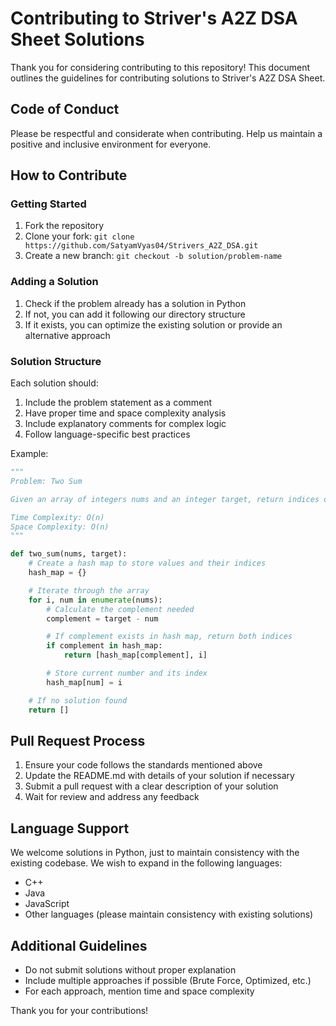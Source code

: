 # Contributing to Striver's A2Z DSA Sheet Solutions

Thank you for considering contributing to this repository! This document outlines the guidelines for contributing solutions to Striver's A2Z DSA Sheet.

## Code of Conduct

Please be respectful and considerate when contributing. Help us maintain a positive and inclusive environment for everyone.

## How to Contribute

### Getting Started

1. Fork the repository
2. Clone your fork: `git clone https://github.com/SatyamVyas04/Strivers_A2Z_DSA.git`
3. Create a new branch: `git checkout -b solution/problem-name`

### Adding a Solution

1. Check if the problem already has a solution in Python
2. If not, you can add it following our directory structure
3. If it exists, you can optimize the existing solution or provide an alternative approach

### Solution Structure

Each solution should:

1. Include the problem statement as a comment
2. Have proper time and space complexity analysis
3. Include explanatory comments for complex logic
4. Follow language-specific best practices

Example:

```python
"""
Problem: Two Sum

Given an array of integers nums and an integer target, return indices of the two numbers such that they add up to target.

Time Complexity: O(n)
Space Complexity: O(n)
"""

def two_sum(nums, target):
    # Create a hash map to store values and their indices
    hash_map = {}

    # Iterate through the array
    for i, num in enumerate(nums):
        # Calculate the complement needed
        complement = target - num

        # If complement exists in hash map, return both indices
        if complement in hash_map:
            return [hash_map[complement], i]

        # Store current number and its index
        hash_map[num] = i

    # If no solution found
    return []
```

## Pull Request Process

1. Ensure your code follows the standards mentioned above
2. Update the README.md with details of your solution if necessary
3. Submit a pull request with a clear description of your solution
4. Wait for review and address any feedback

## Language Support

We welcome solutions in Python, just to maintain consistency with the existing codebase. We wish to expand in the following languages:

- C++
- Java
- JavaScript
- Other languages (please maintain consistency with existing solutions)

## Additional Guidelines

- Do not submit solutions without proper explanation
- Include multiple approaches if possible (Brute Force, Optimized, etc.)
- For each approach, mention time and space complexity

Thank you for your contributions!
